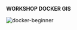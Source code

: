 **WORKSHOP DOCKER GIS**

![docker-beginner](https://cloud.githubusercontent.com/assets/6421175/18340886/bb42eb98-75a7-11e6-8cec-be13f92c9f6f.png)

